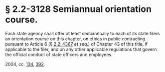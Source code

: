 # § 2.2-3128 Semiannual orientation course.

<p>Each state agency shall offer at least semiannually to each of its state filers an orientation course on this chapter, on ethics in public contracting pursuant to Article 6 (§ <a href='http://law.lis.virginia.gov/vacode/2.2-4367/'>2.2-4367</a> et seq.) of Chapter 43 of this title, if applicable to the filer, and on any other applicable regulations that govern the official conduct of state officers and employees.</p><p>2004, cc. <a href='http://lis.virginia.gov/cgi-bin/legp604.exe?041+ful+CHAP0134'>134</a>, <a href='http://lis.virginia.gov/cgi-bin/legp604.exe?041+ful+CHAP0392'>392</a>.</p>